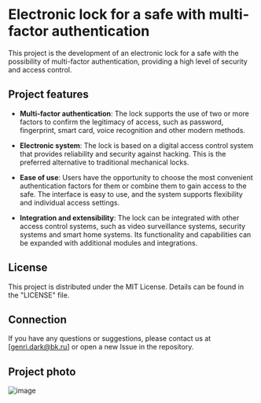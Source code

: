 # Electronic lock for a safe with multi-factor authentication

This project is the development of an electronic lock for a safe with the possibility of multi-factor authentication, providing a high level of security and access control.

## Project features
- **Multi-factor authentication**: The lock supports the use of two or more factors to confirm the legitimacy of access, such as password, fingerprint, smart card, voice recognition and other modern methods.

- **Electronic system**: The lock is based on a digital access control system that provides reliability and security against hacking. This is the preferred alternative to traditional mechanical locks.

- **Ease of use**: Users have the opportunity to choose the most convenient authentication factors for them or combine them to gain access to the safe. The interface is easy to use, and the system supports flexibility and individual access settings.

- **Integration and extensibility**: The lock can be integrated with other access control systems, such as video surveillance systems, security systems and smart home systems. Its functionality and capabilities can be expanded with additional modules and integrations.

## License

This project is distributed under the MIT License. Details can be found in the "LICENSE" file.

## Connection

If you have any questions or suggestions, please contact us at [genri.dark@bk.ru] or open a new Issue in the repository.

## Project photo

![image](https://github.com/efremovmi/SmartSafe/assets/62056392/3cb48ef7-a506-486f-b280-abe2d3f21142)
